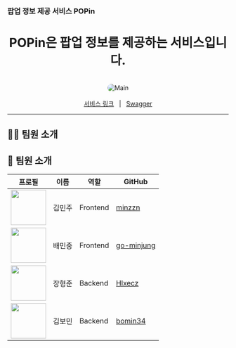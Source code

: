 ### 팝업 정보 제공 서비스 POPin

<div align="center">
  <h1>POPin은 팝업 정보를 제공하는 서비스입니다.</h1>
</div>

<br/>

<div align="center">
  <img src="./assets/Main.png" alt="Main" style="border-radius: 10px;"/>
</div>

<br/>

<div align="center">
  <a href="">서비스 링크</a>
    |  
  <a href="">Swagger</a>
</div>

---

## 🧑‍💻 팀원 소개

## 👥 팀원 소개

| 프로필 | 이름 | 역할 | GitHub |
|--------|------|------|--------|
| <img src="https://github.com/minzzn.png" width="80"/> | 김민주 | Frontend | [minzzn](https://github.com/minzzn) |
| <img src="https://github.com/go-minjung.png" width="80"/> | 배민중 | Frontend | [go-minjung](https://github.com/go-minjung) |
| <img src="https://github.com/Hlxecz.png" width="80"/> | 장형준 | Backend | [Hlxecz](https://github.com/Hlxecz) |
| <img src="https://github.com/bomin34.png" width="80"/> | 김보민 | Backend | [bomin34](https://github.com/bomin34) |

